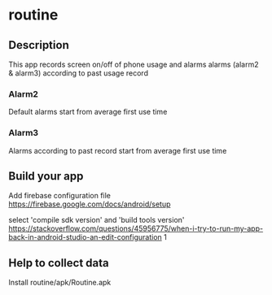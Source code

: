 # routine
## Description
This app records screen on/off of phone usage and alarms alarms (alarm2 & alarm3) according to past usage record
### Alarm2
Default alarms start from average first use time
### Alarm3
Alarms according to past record start from average first use time

## Build your app
Add firebase configuration file
https://firebase.google.com/docs/android/setup

select 'compile sdk version' and 'build tools version'
https://stackoverflow.com/questions/45956775/when-i-try-to-run-my-app-back-in-android-studio-an-edit-configuration
1

## Help to collect data
Install routine/apk/Routine.apk 

